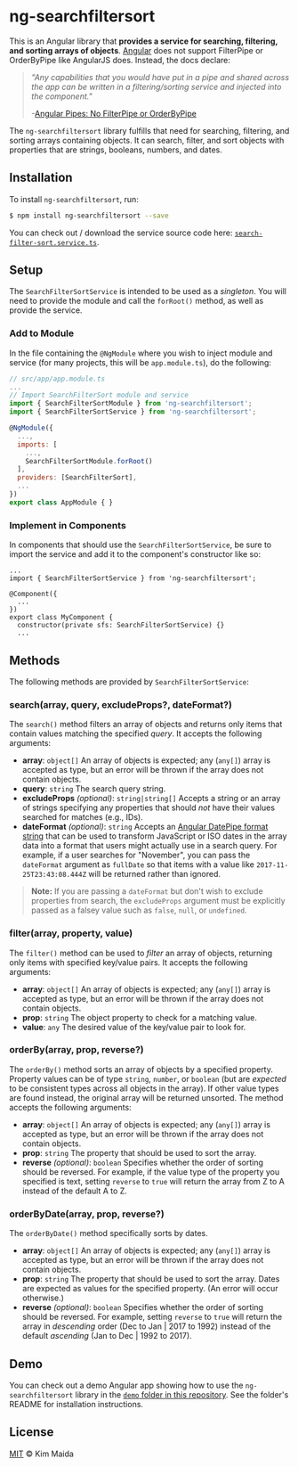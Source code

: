 # ng-searchfiltersort

This is an Angular library that **provides a service for searching, filtering, and sorting arrays of objects**. [Angular](https://angular.io) does not support FilterPipe or OrderByPipe like AngularJS does. Instead, the docs declare:

> _"Any capabilities that you would have put in a pipe and shared across the app can be written in a filtering/sorting service and injected into the component."_
>
> -[Angular Pipes: No FilterPipe or OrderByPipe](https://angular.io/guide/pipes#appendix-no-filterpipe-or-orderbypipe)

The `ng-searchfiltersort` library fulfills that need for searching, filtering, and sorting arrays containing objects. It can search, filter, and sort objects with properties that are strings, booleans, numbers, and dates.

## Installation

To install `ng-searchfiltersort`, run:

```bash
$ npm install ng-searchfiltersort --save
```

You can check out / download the service source code here: [`search-filter-sort.service.ts`](https://github.com/kmaida/ng-searchfiltersort/blob/master/src/search-filter-sort.service.ts).

## Setup

The `SearchFilterSortService` is intended to be used as a _singleton_. You will need to provide the module and call the `forRoot()` method, as well as provide the service.

### Add to Module

In the file containing the `@NgModule` where you wish to inject module and service (for many projects, this will be `app.module.ts`), do the following:

```js
// src/app/app.module.ts
...
// Import SearchFilterSort module and service
import { SearchFilterSortModule } from 'ng-searchfiltersort';
import { SearchFilterSortService } from 'ng-searchfiltersort';

@NgModule({
  ...,
  imports: [
    ...,
    SearchFilterSortModule.forRoot()
  ],
  providers: [SearchFilterSort],
  ...
})
export class AppModule { }
```

### Implement in Components

In components that should use the `SearchFilterSortService`, be sure to import the service and add it to the component's constructor like so:

```
...
import { SearchFilterSortService } from 'ng-searchfiltersort';

@Component({
  ...
})
export class MyComponent {
  constructor(private sfs: SearchFilterSortService) {}
  ...
```

## Methods

The following methods are provided by `SearchFilterSortService`:

### search(array, query, excludeProps?, dateFormat?)

The `search()` method filters an array of objects and returns only items that contain values matching the specified _query_. It accepts the following arguments:

* **array**: `object[]` An array of objects is expected; any (`any[]`) array is accepted as type, but an error will be thrown if the array does not contain objects.
* **query**: `string` The search query string.
* **excludeProps** _(optional)_: `string|string[]` Accepts a string or an array of strings specifying any properties that should _not_ have their values searched for matches (e.g., IDs).
* **dateFormat** _(optional)_: `string` Accepts an [Angular DatePipe format string](https://angular.io/api/common/DatePipe) that can be used to transform JavaScript or ISO dates in the array data into a format that users might actually use in a search query. For example, if a user searches for "November", you can pass the `dateFormat` argument as `fullDate` so that items with a value like `2017-11-25T23:43:08.444Z` will be returned rather than ignored.

> **Note:** If you are passing a `dateFormat` but don't wish to exclude properties from search, the `excludeProps` argument must be explicitly passed as a falsey value such as `false`, `null`, or `undefined`.

### filter(array, property, value)

The `filter()` method can be used to _filter_ an array of objects, returning only items with specified key/value pairs. It accepts the following arguments:

* **array**: `object[]` An array of objects is expected; any (`any[]`) array is accepted as type, but an error will be thrown if the array does not contain objects.
* **prop**: `string` The object property to check for a matching value.
* **value**: `any` The desired value of the key/value pair to look for.

### orderBy(array, prop, reverse?)

The `orderBy()` method sorts an array of objects by a specified property. Property values can be of type `string`, `number`, or `boolean` (but are _expected_ to be consistent types across all objects in the array). If other value types are found instead, the original array will be returned unsorted. The method accepts the following arguments:

* **array**: `object[]` An array of objects is expected; any (`any[]`) array is accepted as type, but an error will be thrown if the array does not contain objects.
* **prop**: `string` The property that should be used to sort the array.
* **reverse** _(optional)_: `boolean` Specifies whether the order of sorting should be reversed. For example, if the value type of the property you specified is text, setting `reverse` to `true` will return the array from Z to A instead of the default A to Z.

### orderByDate(array, prop, reverse?)

The `orderByDate()` method specifically sorts by dates.

* **array**: `object[]` An array of objects is expected; any (`any[]`) array is accepted as type, but an error will be thrown if the array does not contain objects.
* **prop**: `string` The property that should be used to sort the array. Dates are expected as values for the specified property. (An error will occur otherwise.)
* **reverse** _(optional)_: `boolean` Specifies whether the order of sorting should be reversed. For example, setting `reverse` to `true` will return the array in _descending_ order (Dec to Jan | 2017 to 1992) instead of the default _ascending_ (Jan to Dec | 1992 to 2017).

## Demo

You can check out a demo Angular app showing how to use the `ng-searchfiltersort` library in the [`demo` folder in this repository](https://github.com/kmaida/ng-searchfiltersort/tree/master/demo). See the folder's README for installation instructions.

## License

[MIT](https://github.com/kmaida/ng-searchfiltersort/blob/master/LICENSE) &copy; Kim Maida
